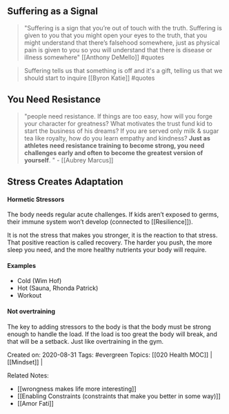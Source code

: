 ## Suffering as a Signal

> "Suffering is a sign that you’re out of touch with the truth. Suffering is given to you that you might open your eyes to the truth, that you might understand that there’s falsehood somewhere, just as physical pain is given to you so you will understand that there is disease or illness somewhere" [[Anthony DeMello]] #quotes 

> Suffering tells us that something is off and it's a gift, telling us that we should start to inquire [[Byron Katie]] #quotes 

## You Need Resistance

> "people need resistance.  If things are too easy, how will you forge your character for greatness?  What motivates the trust fund kid to start the business of his dreams?  If you are served only milk & sugar tea like royalty, how do you learn empathy and kindness?  **Just as athletes need resistance training to become strong, you need challenges early and often to become the greatest version of yourself**. " - [[Aubrey Marcus]]


## Stress Creates Adaptation
#### Hormetic Stressors
The body needs regular acute challenges.  If kids aren’t exposed to germs, their immune system won’t develop (connected to [[Resilience]]).

It is not the stress that makes you stronger, it is the reaction to that stress.  That positive reaction is called recovery.   The harder you push, the more sleep you need, and the more healthy nutrients your body will require.

#### Examples
- Cold (Wim Hof)
- Hot (Sauna, Rhonda Patrick)
- Workout

#### Not overtraining
The key to adding stressors to the body is that the body must be strong enough to handle the load.  If the load is too great the body will break, and that will be a setback.  Just like overtraining in the gym.


Created on: 2020-08-31
Tags: #evergreen
Topics: [[020 Health MOC]] | [[Mindset]] | 

Related Notes: 
- [[wrongness makes life more interesting]]
- [[Enabling Constraints (constraints that make you better in some way)]]
- [[Amor Fati]]
